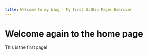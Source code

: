 ```yaml
---
title: Welcome to my blog - My First GitHib Pages Exercise
---
```


# Welcome again to the home page

This is the first page!
